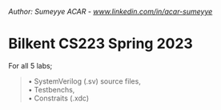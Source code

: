 *Author: Sumeyye ACAR - www.linkedin.com/in/acar-sumeyye*
# Bilkent CS223 Spring 2023
For all 5 labs; <br />

>    • SystemVerilog (.sv) source files, <br />
>    • Testbenchs, <br />
>    • Constraits (.xdc) <br />
